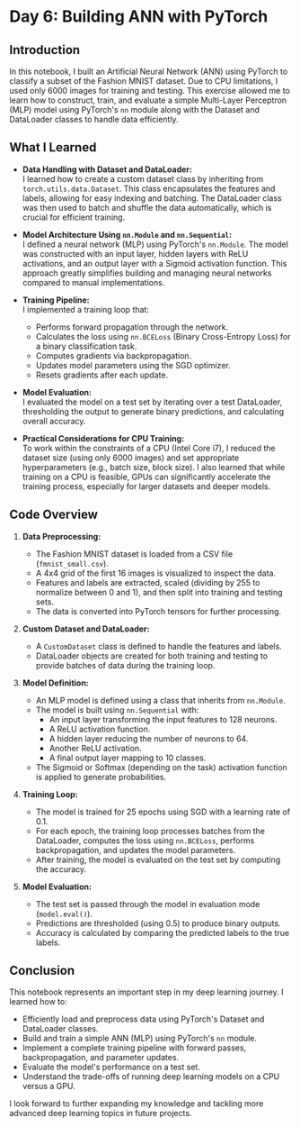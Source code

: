 # Day 6: Building ANN with PyTorch

## Introduction
In this notebook, I built an Artificial Neural Network (ANN) using PyTorch to classify a subset of the Fashion MNIST dataset. Due to CPU limitations, I used only 6000 images for training and testing. This exercise allowed me to learn how to construct, train, and evaluate a simple Multi-Layer Perceptron (MLP) model using PyTorch's `nn` module along with the Dataset and DataLoader classes to handle data efficiently.

## What I Learned
- **Data Handling with Dataset and DataLoader:**  
  I learned how to create a custom dataset class by inheriting from `torch.utils.data.Dataset`. This class encapsulates the features and labels, allowing for easy indexing and batching. The DataLoader class was then used to batch and shuffle the data automatically, which is crucial for efficient training.

- **Model Architecture Using `nn.Module` and `nn.Sequential`:**  
  I defined a neural network (MLP) using PyTorch's `nn.Module`. The model was constructed with an input layer, hidden layers with ReLU activations, and an output layer with a Sigmoid activation function. This approach greatly simplifies building and managing neural networks compared to manual implementations.

- **Training Pipeline:**  
  I implemented a training loop that:
  - Performs forward propagation through the network.
  - Calculates the loss using `nn.BCELoss` (Binary Cross-Entropy Loss) for a binary classification task.
  - Computes gradients via backpropagation.
  - Updates model parameters using the SGD optimizer.
  - Resets gradients after each update.
  
- **Model Evaluation:**  
  I evaluated the model on a test set by iterating over a test DataLoader, thresholding the output to generate binary predictions, and calculating overall accuracy.

- **Practical Considerations for CPU Training:**  
  To work within the constraints of a CPU (Intel Core i7), I reduced the dataset size (using only 6000 images) and set appropriate hyperparameters (e.g., batch size, block size). I also learned that while training on a CPU is feasible, GPUs can significantly accelerate the training process, especially for larger datasets and deeper models.

## Code Overview
1. **Data Preprocessing:**  
   - The Fashion MNIST dataset is loaded from a CSV file (`fmnist_small.csv`).
   - A 4x4 grid of the first 16 images is visualized to inspect the data.
   - Features and labels are extracted, scaled (dividing by 255 to normalize between 0 and 1), and then split into training and testing sets.
   - The data is converted into PyTorch tensors for further processing.

2. **Custom Dataset and DataLoader:**  
   - A `CustomDataset` class is defined to handle the features and labels.
   - DataLoader objects are created for both training and testing to provide batches of data during the training loop.

3. **Model Definition:**  
   - An MLP model is defined using a class that inherits from `nn.Module`.  
   - The model is built using `nn.Sequential` with:
     - An input layer transforming the input features to 128 neurons.
     - A ReLU activation function.
     - A hidden layer reducing the number of neurons to 64.
     - Another ReLU activation.
     - A final output layer mapping to 10 classes.
   - The Sigmoid or Softmax (depending on the task) activation function is applied to generate probabilities.

4. **Training Loop:**  
   - The model is trained for 25 epochs using SGD with a learning rate of 0.1.
   - For each epoch, the training loop processes batches from the DataLoader, computes the loss using `nn.BCELoss`, performs backpropagation, and updates the model parameters.
   - After training, the model is evaluated on the test set by computing the accuracy.

5. **Model Evaluation:**  
   - The test set is passed through the model in evaluation mode (`model.eval()`).
   - Predictions are thresholded (using 0.5) to produce binary outputs.
   - Accuracy is calculated by comparing the predicted labels to the true labels.

## Conclusion
This notebook represents an important step in my deep learning journey. I learned how to:
- Efficiently load and preprocess data using PyTorch's Dataset and DataLoader classes.
- Build and train a simple ANN (MLP) using PyTorch's `nn` module.
- Implement a complete training pipeline with forward passes, backpropagation, and parameter updates.
- Evaluate the model's performance on a test set.
- Understand the trade-offs of running deep learning models on a CPU versus a GPU.

I look forward to further expanding my knowledge and tackling more advanced deep learning topics in future projects.
